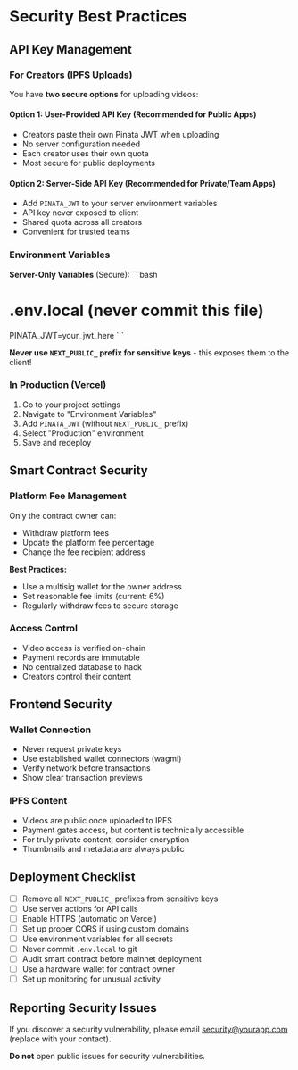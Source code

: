 # Security Best Practices

## API Key Management

### For Creators (IPFS Uploads)

You have **two secure options** for uploading videos:

#### Option 1: User-Provided API Key (Recommended for Public Apps)
- Creators paste their own Pinata JWT when uploading
- No server configuration needed
- Each creator uses their own quota
- Most secure for public deployments

#### Option 2: Server-Side API Key (Recommended for Private/Team Apps)
- Add `PINATA_JWT` to your server environment variables
- API key never exposed to client
- Shared quota across all creators
- Convenient for trusted teams

### Environment Variables

**Server-Only Variables** (Secure):
\`\`\`bash
# .env.local (never commit this file)
PINATA_JWT=your_jwt_here
\`\`\`

**Never use `NEXT_PUBLIC_` prefix for sensitive keys** - this exposes them to the client!

### In Production (Vercel)

1. Go to your project settings
2. Navigate to "Environment Variables"
3. Add `PINATA_JWT` (without `NEXT_PUBLIC_` prefix)
4. Select "Production" environment
5. Save and redeploy

## Smart Contract Security

### Platform Fee Management

Only the contract owner can:
- Withdraw platform fees
- Update the platform fee percentage
- Change the fee recipient address

**Best Practices:**
- Use a multisig wallet for the owner address
- Set reasonable fee limits (current: 6%)
- Regularly withdraw fees to secure storage

### Access Control

- Video access is verified on-chain
- Payment records are immutable
- No centralized database to hack
- Creators control their content

## Frontend Security

### Wallet Connection

- Never request private keys
- Use established wallet connectors (wagmi)
- Verify network before transactions
- Show clear transaction previews

### IPFS Content

- Videos are public once uploaded to IPFS
- Payment gates access, but content is technically accessible
- For truly private content, consider encryption
- Thumbnails and metadata are always public

## Deployment Checklist

- [ ] Remove all `NEXT_PUBLIC_` prefixes from sensitive keys
- [ ] Use server actions for API calls
- [ ] Enable HTTPS (automatic on Vercel)
- [ ] Set up proper CORS if using custom domains
- [ ] Use environment variables for all secrets
- [ ] Never commit `.env.local` to git
- [ ] Audit smart contract before mainnet deployment
- [ ] Use a hardware wallet for contract owner
- [ ] Set up monitoring for unusual activity

## Reporting Security Issues

If you discover a security vulnerability, please email security@yourapp.com (replace with your contact).

**Do not** open public issues for security vulnerabilities.
